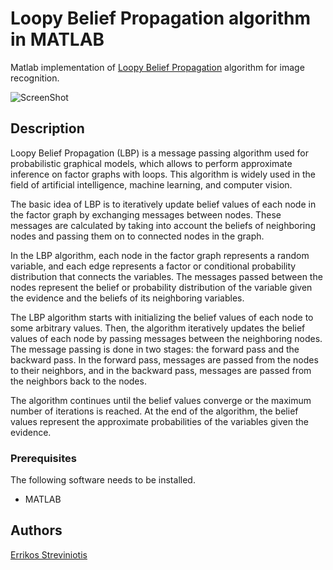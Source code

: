 # Loopy Belief Propagation algorithm in MATLAB
Matlab implementation of [Loopy Belief Propagation](https://en.wikipedia.org/wiki/Belief_propagation) algorithm for image recognition.

![ScreenShot](https://user-images.githubusercontent.com/128051856/225866012-072833bb-3079-40b4-85ed-2f02a54e2e75.jpg)

## Description
Loopy Belief Propagation (LBP) is a message passing algorithm used for probabilistic graphical models, which allows to perform approximate inference on factor graphs with loops. This algorithm is widely used in the field of artificial intelligence, machine learning, and computer vision.

The basic idea of LBP is to iteratively update belief values of each node in the factor graph by exchanging messages between nodes. These messages are calculated by taking into account the beliefs of neighboring nodes and passing them on to connected nodes in the graph.

In the LBP algorithm, each node in the factor graph represents a random variable, and each edge represents a factor or conditional probability distribution that connects the variables. The messages passed between the nodes represent the belief or probability distribution of the variable given the evidence and the beliefs of its neighboring variables.

The LBP algorithm starts with initializing the belief values of each node to some arbitrary values. Then, the algorithm iteratively updates the belief values of each node by passing messages between the neighboring nodes. The message passing is done in two stages: the forward pass and the backward pass. In the forward pass, messages are passed from the nodes to their neighbors, and in the backward pass, messages are passed from the neighbors back to the nodes.

The algorithm continues until the belief values converge or the maximum number of iterations is reached. At the end of the algorithm, the belief values represent the approximate probabilities of the variables given the evidence.

### Prerequisites

The following software needs to be installed.

- MATLAB

## Authors

[Errikos Streviniotis](https://www.linkedin.com/in/errikos-streviniotis/)
